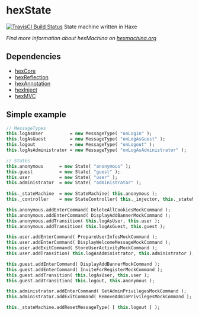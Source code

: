 # hexState
[![TravisCI Build Status](https://travis-ci.org/DoclerLabs/hexState.svg?branch=master)](https://travis-ci.org/DoclerLabs/hexState)
State machine written in Haxe

*Find more information about hexMachina on [hexmachina.org](http://hexmachina.org/)*

## Dependencies

* [hexCore](https://github.com/DoclerLabs/hexCore)
* [hexReflection](https://github.com/DoclerLabs/hexReflection)
* [hexAnnotation](https://github.com/DoclerLabs/hexAnnotation)
* [hexInject](https://github.com/DoclerLabs/hexInject)
* [hexMVC](https://github.com/DoclerLabs/hexMVC)


## Simple example
```haxe
// MessageTypes
this.logAsUser 			= new MessageType( "onLogin" );
this.logAsGuest 		= new MessageType( "onLogAsGuest" );
this.logout 			= new MessageType( "onLogout" );
this.logAsAdministrator = new MessageType( "onLogAsAdministrator" );

// States
this.anonymous 		= new State( "anonymous" );
this.guest 			= new State( "guest" );
this.user 			= new State( "user" );
this.administrator 	= new State( "administrator" );
	
this._stateMachine 	= new StateMachine( this.anonymous );
this._controller 	= new StateController( this._injector, this._stateMachine );

this.anonymous.addEnterCommand( DeleteAllCookiesMockCommand );
this.anonymous.addEnterCommand( DisplayAddBannerMockCommand );
this.anonymous.addTransition( this.logAsUser, this.user );
this.anonymous.addTransition( this.logAsGuest, this.guest );

this.user.addEnterCommand( PrepareUserInfosMockCommand );
this.user.addEnterCommand( DisplayWelcomeMessageMockCommand );
this.user.addExitCommand( StoreUserActivityMockCommand );
this.user.addTransition( this.logAsAdministrator, this.administrator );

this.guest.addEnterCommand( DisplayAddBannerMockCommand );
this.guest.addEnterCommand( InviteForRegisterMockCommand );
this.guest.addTransition( this.logAsUser, this.user );
this.guest.addTransition( this.logout, this.anonymous );

this.administrator.addEnterCommand( GetAdminPrivilegesMockCommand );
this.administrator.addExitCommand( RemoveAdminPrivilegesMockCommand );

this._stateMachine.addResetMessageType( [ this.logout ] );
```
